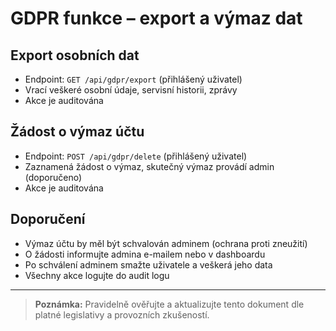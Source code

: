 # GDPR funkce – export a výmaz dat

## Export osobních dat
- Endpoint: `GET /api/gdpr/export` (přihlášený uživatel)
- Vrací veškeré osobní údaje, servisní historii, zprávy
- Akce je auditována

## Žádost o výmaz účtu
- Endpoint: `POST /api/gdpr/delete` (přihlášený uživatel)
- Zaznamená žádost o výmaz, skutečný výmaz provádí admin (doporučeno)
- Akce je auditována

## Doporučení
- Výmaz účtu by měl být schvalován adminem (ochrana proti zneužití)
- O žádosti informujte admina e-mailem nebo v dashboardu
- Po schválení adminem smažte uživatele a veškerá jeho data
- Všechny akce logujte do audit logu

---
> **Poznámka:** Pravidelně ověřujte a aktualizujte tento dokument dle platné legislativy a provozních zkušeností.
